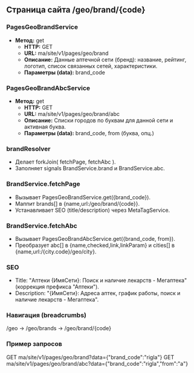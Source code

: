 ## Страница сайта /geo/brand/{code}

### PagesGeoBrandService
- **Метод:** get
  - **HTTP:** GET
  - **URL:** ma/site/v1/pages/geo/brand
  - **Описание:** Данные аптечной сети (бренд): название, рейтинг, логотип, список связанных сетей, характеристики.
  - **Параметры (data):** brand_code

### PagesGeoBrandAbcService
- **Метод:** get
  - **HTTP:** GET
  - **URL:** ma/site/v1/pages/geo/brand/abc
  - **Описание:** Списки городов по буквам для данной сети и активная буква.
  - **Параметры (data):** brand_code, from (буква, опц.)

### brandResolver
- Делает forkJoin( fetchPage, fetchAbc ).
- Заполняет signals BrandService.brand и BrandService.abc.

### BrandService.fetchPage
- Вызывает PagesGeoBrandService.get({brand_code}).
- Маппит brands[] в {name,url:/geo/brand/{code}}.
- Устанавливает SEO (title/description) через MetaTagService.

### BrandService.fetchAbc
- Вызывает PagesGeoBrandAbcService.get({brand_code, from}).
- Преобразует abc[] в {name,checked,link,linkParam} и cities[] в {name,url:/{city.code}/geo/city}.

### SEO
- Title: "Аптеки {ИмяСети}: Поиск и наличие лекарств - Мегаптека" (коррекция префикса "Аптеки").
- Description: "{ИмяСети}: Адреса аптек, график работы, поиск и наличие лекарств - Мегаптека".

### Навигация (breadcrumbs)
/geo → /geo/brands → /geo/brand/{code}

### Пример запросов
GET ma/site/v1/pages/geo/brand?data={"brand_code":"rigla"}
GET ma/site/v1/pages/geo/brand/abc?data={"brand_code":"rigla","from":"a"}

